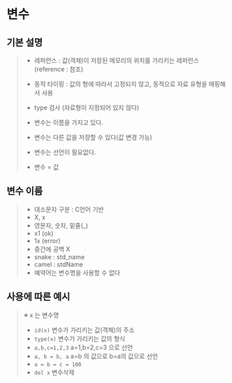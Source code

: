 # 변수

## 기본 설명

>* 레퍼런스 : 값(객체)이 저장된 메모리의 위치를 가리키는
> 레퍼런스(reference : 참조)
>
>
>
>* 동적 타이핑 : 값의 형에 따라서 고정되지 않고, 동적으로 자료 유형을 매핑해서 사용
>
>* type 검사 (자료형이 지정되어 있지 않다)
>
>* 변수는 이름을 가지고 있다.
>
>* 변수는 다른 값을 저장할 수 있다(값 변경 가능)
>
>* 변수는 선언이 필요없다.
>
>*  변수 = 값
>  


## 변수 이름
>* 대소문자 구분 : C언어 기반
> * X, x
>* 영문자, 숫자, 밑줄(_)
>  * x1 (ok)
>  * 1x (error)
>* 중간에 공백 X
>* snake : std_name
>* camel : stdName
>* 예약어는 변수명을 사용할 수 없다


## 사용에 따른 예시 

> ※ x 는 변수명
>
> * `id(x)`  변수가 가리키는 값(객체)의 주소
>* `type(x)`  변수가 가리키는 값의 형식
> * `a,b,c=1,2,3`  a=1,b=2,c=3 으로 선언
>* `a, b = b, a`  a=b 의 값으로 b=a의 값으로 선언
> * `a = b = c = 100 `  
>* `del x` 변수삭제
> 
